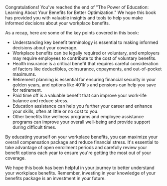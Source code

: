 
Congratulations! You've reached the end of "The Power of Education: Learning About Your Benefits for Better Optimization." We hope this book has provided you with valuable insights and tools to help you make informed decisions about your workplace benefits.

As a recap, here are some of the key points covered in this book:

* Understanding key benefit terminology is essential to making informed decisions about your coverage.
* Workplace benefits can be legally required or voluntary, and employers may require employees to contribute to the cost of voluntary benefits.
* Health insurance is a critical benefit that requires careful consideration of factors like deductibles, coinsurance, copayments, and out-of-pocket maximums.
* Retirement planning is essential for ensuring financial security in your golden years, and options like 401k's and pensions can help you save for retirement.
* Paid time off is a valuable benefit that can improve your work-life balance and reduce stress.
* Education assistance can help you further your career and enhance your skills, often at little or no cost to you.
* Other benefits like wellness programs and employee assistance programs can improve your overall well-being and provide support during difficult times.

By educating yourself on your workplace benefits, you can maximize your overall compensation package and reduce financial stress. It's essential to take advantage of open enrollment periods and carefully review your benefit options each year to ensure you're getting the most out of your coverage.

We hope this book has been helpful in your journey to better understand your workplace benefits. Remember, investing in your knowledge of your benefits package is an investment in your future.

